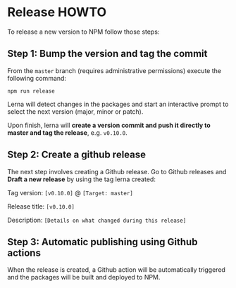 # Release HOWTO

To release a new version to NPM follow those steps:

## Step 1: Bump the version and tag the commit

From the `master` branch (requires administrative permissions) execute the
following command:

```npm run release```

Lerna will detect changes in the packages and start an interactive prompt to
select the next version (major, minor or patch).

Upon finish, lerna will **create a version commit and push it directly to master and
tag the release**, e.g. `v0.10.0`.

## Step 2: Create a github release

The next step involves creating a Github release. Go to Github releases and
**Draft a new release** by using the tag lerna created:

Tag version: `[v0.10.0]` @ `[Target: master]`

Release title: `[v0.10.0]`

Description: `[Details on what changed during this release]`

## Step 3: Automatic publishing using Github actions

When the release is created, a Github action will be automatically triggered
and the packages will be built and deployed to NPM.
